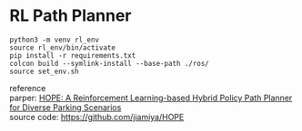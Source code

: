 # RL Path Planner 

```
python3 -m venv rl_env
source rl_env/bin/activate
pip install -r requirements.txt
colcon build --symlink-install --base-path ./ros/
source set_env.sh
```

reference  
parper: [HOPE: A Reinforcement Learning-based Hybrid Policy Path Planner for Diverse Parking Scenarios](https://arxiv.org/abs/2405.20579)  
source code: https://github.com/jiamiya/HOPE
